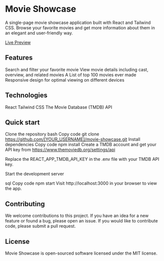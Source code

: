 # Movie Showcase
A single-page movie showcase application built with React and Tailwind CSS. Browse your favorite movies and get more information about them in an elegant and user-friendly way.

[Live Preview](https://nainishmoviecase.netlify.app/)

## Features
Search and filter your favorite movie
View movie details including cast, overview, and related movies
A List of top 100 movies ever made
Responsive design for optimal viewing on different devices

## Technologies
React
Tailwind CSS
The Movie Database (TMDB) API

## Quick start
Clone the repository
bash
Copy code
git clone https://github.com/[YOUR_USERNAME]/movie-showcase.git
Install dependencies
Copy code
npm install
Create a TMDB account and get your API key from https://www.themoviedb.org/settings/api

Replace the REACT_APP_TMDB_API_KEY in the .env file with your TMDB API key.

Start the development server

sql
Copy code
npm start
Visit http://localhost:3000 in your browser to view the app.

## Contributing
We welcome contributions to this project. If you have an idea for a new feature or found a bug, please open an issue. If you would like to contribute code, please submit a pull request.

## License
Movie Showcase is open-sourced software licensed under the MIT license.
